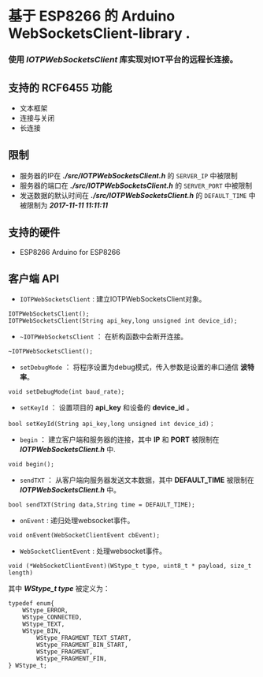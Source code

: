 # 基于 __ESP8266__ 的 __Arduino WebSocketsClient-library__ .
### 使用 ___IOTPWebSocketsClient___ 库实现对IOT平台的远程长连接。
## 支持的 __RCF6455__ 功能
- 文本框架
- 连接与关闭
- 长连接
## 限制
- 服务器的IP在 ___./src/IOTPWebSocketsClient.h___ 的 `SERVER_IP` 中被限制
- 服务器的端口在 ___./src/IOTPWebSocketsClient.h___ 的 `SERVER_PORT` 中被限制
- 发送数据的默认时间在 ___./src/IOTPWebSocketsClient.h___ 的 `DEFAULT_TIME` 中被限制为 ___2017-11-11 11:11:11___
## 支持的硬件
- ESP8266 Arduino for ESP8266
## 客户端 __API__
- `IOTPWebSocketsClient` : 建立IOTPWebSocketsClient对象。
```
IOTPWebSocketsClient();
IOTPWebSocketsClient(String api_key,long unsigned int device_id);
```
- `~IOTPWebSocketsClient` ： 在析构函数中会断开连接。
```
~IOTPWebSocketsClient();
```
- `setDebugMode` ： 将程序设置为debug模式，传入参数是设置的串口通信 __波特率__。
```
void setDebugMode(int baud_rate);
```
- `setKeyId` ： 设置项目的 __api_key__ 和设备的 __device_id__ 。
```
bool setKeyId(String api_key,long unsigned int device_id)；
```
- `begin` ： 建立客户端和服务器的连接，其中 __IP__ 和 __PORT__ 被限制在 ___IOTPWebSocketsClient.h___ 中.
```
void begin();
```
- `sendTXT` ： 从客户端向服务器发送文本数据，其中 __DEFAULT_TIME__ 被限制在 ___IOTPWebSocketsClient.h___ 中。
```
bool sendTXT(String data,String time = DEFAULT_TIME);
```
- `onEvent` : 递归处理websocket事件。
```
void onEvent(WebSocketClientEvent cbEvent);
```
- `WebSocketClientEvent` : 处理websocket事件。
```
void (*WebSocketClientEvent)(WStype_t type, uint8_t * payload, size_t length)
```
其中 ___WStype_t type___ 被定义为：
```
typedef enum{
    WStype_ERROR,
    WStype_CONNECTED,
    WStype_TEXT,
    WStype_BIN,
        WStype_FRAGMENT_TEXT_START,
        WStype_FRAGMENT_BIN_START,
        WStype_FRAGMENT,
        WStype_FRAGMENT_FIN,
} WStype_t;
```